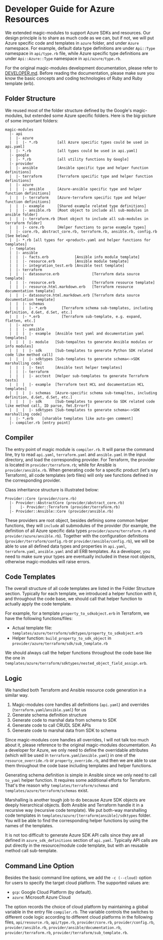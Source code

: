 # Developer Guide for Azure Resources

We extended magic-modules to support Azure SDKs and resources. Our design principle is to share as much code as we can, but if not, we will put Azure specific code and templates in `azure` folder, and under `Azure` namespace. For example, default data type definitions are under `Api::Type` namespace in `api/type.rb` file, while Azure specific type definitions are under `Api::Azure::Type` namespace in `api/azure/type.rb`.

For the original magic-modules development documentation, please refer to [DEVELOPER.md](DEVELOPER.md). Before reading the documentation, please make sure you know the basic concepts and coding technologies of Ruby and Ruby template (erb).

## Folder Structure

We reused most of the folder structure defined by the Google's magic-modules, but extended some Azure specific folders. Here is the big-picture of some important folders:

```
magic-modules
  |- api
  |  |- azure
  |  |  |- *.rb         [all Azure specific types could be used in api.yaml]
  |  |- *.rb            [all types could be used in api.yaml]
  |- google
  |  |- *.rb            [all utility functions by Google]
  |- provider
  |  |- ansible         [Ansible specific type and helper function definitions]
  |  |- terraform       [Terraform specific type and helper function definitions]
  |  |- azure
  |  |  |- ansible      [Azure-ansible specific type and helper function definitions]
  |  |  |- terraform    [Azure-terraform specific type and helper function definitions]
  |  |  |- example      [Shared example related type definitions]
  |  |  |- ansible.rb   [Root object to include all sub-modules in ansible folder]
  |  |  |- terraform.rb [Root object to include all sub-modules in terraform folder]
  |  |  |- core.rb      [Helper functions to parse example types]
  |  |- core.rb, abstract_core.rb, terraform.rb, ansible.rb, config.rb [See below]
  |  |- *.rb [all types for <product>.yaml and helper functions for templates]
  |- templates
  |  |- ansible
  |  |  |- facts.erb            [Ansible info module template]
  |  |  |- resource.erb         [Ansible module template]
  |  |  |- integration_test.erb [Ansible test template]
  |  |- terraform
  |  |  |- datasource.erb               [Terraform data source template]
  |  |  |- resource.erb                 [Terraform resource template]
  |  |  |- resource.html.markdown.erb   [Terraform resource documentation template]
  |  |  |- datasource.html.markdown.erb [Terraform data source documentation template]
  |  |  |- schemas
  |  |  |  |- *.erb       [Terraform schema sub-templates, including definition, d.Get, d.Set, etc.]
  |  |  |- *.erb          [Terraform sub-template, e.g. expand, flatten, etc.]
  |  |- azure
  |  |  |- ansible
  |  |  |  |- example  [Ansible test yaml and documentation yaml templates]
  |  |  |  |- module   [Sub-tempaltes to generate Ansible modules or info modules]
  |  |  |  |- sdk      [Sub-templates to generate Python SDK related code like method call]
  |  |  |  |- sdktypes [Sub-templates to generate schema<->SDK marshalling code]
  |  |  |  |- test     [Ansible test helper templates]
  |  |  |- terraform
  |  |  |  |- acctest  [Helper sub-templates to generate Terraform tests]
  |  |  |  |- example  [Terraform test HCL and documentation HCL templates]
  |  |  |  |- schemas  [Azure-specific schema sub-temapltes, including definition, d.Get, d.Set, etc.]
  |  |  |  |- sdk      [Sub-templates to generate Go SDK related code like method call, ID parse, fmt.Errorf]
  |  |  |  |- sdktypes [Sub-templates to generate schema<->SDK marshalling code]
  |  |- *.erb    [sharable templates like auto-gen comment]
  |- compiler.rb [entry point]
```

## Compiler

The entry point of magic module is `compiler.rb`. It will parse the command line, try to read `api.yaml`, `terraform.yaml` and `ansible.yaml` in the input directory, and load the corresponding provider. For Terraform, the provider is located in `provider/terraform.rb`; while for Ansible is `provider/ansible.rb`. When generating code for a specific product (let's say Terraform), all code templates (erb files) will only see functions defined in the corresponding provider.

Class inheritance structure is illustrated below:

```
Provider::Core (provider/core.rb)
  |- Provider::AbstractCore (provider/abstract_core.rb)
  |    |- Provider::Terraform (provider/terraform.rb)
  |- Provider::Ansible::Core (provider/ansible.rb)
```

These providers are root object, besides defining some common helper functions, they will `include` all submodules of the provider (for example, the definition of all Azure specific data types `provider/azure/terraform.rb` and `provider/azure/ansible.rb`). Together with the configuration definitions (`provider/terraform/config.rb` or `provider/ansible/config.rb`), we will be able to use all defined data types and properties in `api.yaml`, `terraform.yaml`, `ansible.yaml` and all ERB templates. As a developer, you need to make sure your types are eventually included in these root objects, otherwise magic-modules will raise errors.

## Code Templates

The overall structure of all code templates are listed in the Folder Structure section. Typically for each template, we introduced a helper function with it, and throughout the code base, we should call that helper function to actually apply the code template.

For example, for a template `property_to_sdkobject.erb` in Terraform, we have the following functions/files:

* Actual template file: `templates/azure/terraform/sdktypes/property_to_sdkobject.erb`
* Helper function: `build_property_to_sdk_object` in `provider/azure/terraform/sdk/sub_template.rb`

We should always call the helper functions throughout the code base like the one in `templates/azure/terraform/sdktypes/nested_object_field_assign.erb`.

## Logic

We handled both Terraform and Ansible resource code generation in a similar way.

1. Magic-modules core handles all definitions (`api.yaml`) and overrides (`terraform.yaml`/`ansible.yaml`) for us
2. Generate schema definition structure
3. Generate code to marshal data from schema to SDK
4. Generate code to call CRUDL SDK APIs
5. Generate code to marshal data from SDK to schema

Since magic-modules core handles all overrides, I will not talk too much about it, please reference to the original magic-modules documentation. As a developer for Azure, we only need to define the overridable attributes (which will be used in `terraform.yaml`/`ansible.yaml`) in one of the `resource_override.rb` or `property_override.rb`, and then we are able to use them throughout the code base including templates and helper functions.

Generating schema definition is simple in Ansible since we only need to call `to_yaml` helper function. It requires some additional efforts for Terraform. That's the reason why `templates/terraform/schemas` and `templates/azure/terraform/schemas` exist.

Marshalling is another tough job to do because Azure SDK objects are deeply hierarchical objects. Both Ansible and Terraform handle it in a recursive way (recursive code template). We put both-way marshalling code templates in `templates/azure/[terraform|ansible]/sdktypes` folder. You will be able to find the corresponding helper functions by using the names of the templates.

It is not too difficult to generate Azure SDK API calls since they are all defined in `azure_sdk_definitions` section of `api.yaml`. Typically API calls are put directly in the resource/module code template, but with an reusable method call sub-template.

## Command Line Option

Besides the basic command line options, we add the `-c (--cloud)` option for users to specify the target cloud platform. The supported values are:
* `gcp`: Google Cloud Platform (by default).
* `azure`: Microsoft Azure Cloud

The option records the choice of cloud platform by maintaining a global variable in the entry file `compiler.rb`. The variable controls the switches to different code logic according to different cloud platforms in the following files, `api/resource.rb`, `api/type.rb`, `provider/core.rb`, `provider/config.rb`, `provider/ansible.rb`, `provider/ansible/documentation.rb`, `provider/terraform.rb`, `provider/terraform/sub_template.rb`.